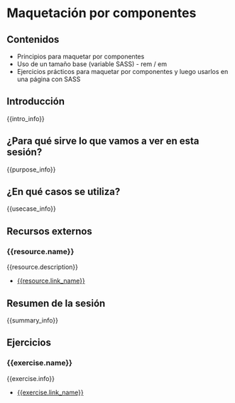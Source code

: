 # Maquetación por componentes

## Contenidos

- Principios para maquetar por componentes
- Uso de un tamaño base (variable SASS) - rem / em
- Ejercicios prácticos para maquetar por componentes y luego usarlos en una página con SASS


## Introducción

{{intro_info}}


## ¿Para qué sirve lo que vamos a ver en esta sesión?

{{purpose_info}}


## ¿En qué casos se utiliza?

{{usecase_info}}


## Recursos externos

### {{resource.name}}

{{resource.description}}

- [{{resource.link_name}}]({{resource.url}})


## Resumen de la sesión

{{summary_info}}


## Ejercicios

### {{exercise.name}}

{{exercise.info}}

- [{{exercise.link_name}}]({{exercise.url}})
